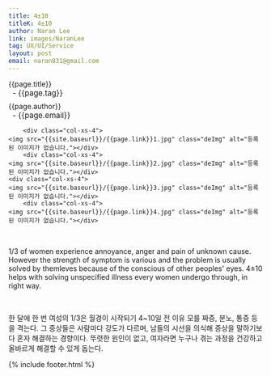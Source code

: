 ```yaml
---
title: 4±10
titleK: 4±10
author: Naran Lee
link: images/NaranLee
tag: UX/UI/Service
layout: post
email: naran831@gmail.com
---	
```


<div class="container">

<div class="deDep">
{{page.title}}<br>
<p style="font-size:15px; margin:0px; padding:0px 0px 0px 8px; margin:0px 0px 8px 0px;">- {{page.tag}}</p>
{{page.author}}<br>
<p style="font-size:15px; margin:0px; padding:0px 0px 0px 8px;">- {{page.email}}</p>
</div>


<div class="row" class="imgcolor">
	
		<div class="col-xs-4">
	<img src="{{site.baseurl}}/{{page.link}}1.jpg" class="deImg" alt="등록된 이미지가 없습니다."></div>
		<div class="col-xs-4">
	<img src="{{site.baseurl}}/{{page.link}}2.jpg" class="deImg" alt="등록된 이미지가 없습니다."></div>
	<div class="col-xs-4">
	<img src="{{site.baseurl}}/{{page.link}}3.jpg" class="deImg" alt="등록된 이미지가 없습니다."></div>
		<div class="col-xs-4">
	<img src="{{site.baseurl}}/{{page.link}}4.jpg" class="deImg" alt="등록된 이미지가 없습니다."></div>
	
</div>
<br>

<div class="det lato">



1/3 of women experience annoyance, anger and pain of unknown cause. However the strength of symptom is various and the problem is usually solved by themleves because of the conscious of other peoples' eyes. 4±10 helps with solving unspecified illness every women undergo through, in right way.




</div>

<br>

<div class="noto">

한 달에 한 번 여성의 1/3은 월경이 시작되기 4~10일 전 이유 모를 짜증, 분노, 통증 등을 격는다. 그 증상들은 사람마다 강도가 다르며, 남들의 시선을 의식해 증상을 말하기보다 혼자 해결하는 경향이다. 뚜렷한 원인이 없고, 여자라면 누구나 겪는 과정을 건강하고 올바르게 해결할 수 있게 돕는다.


</div>
{% include footer.html %} 